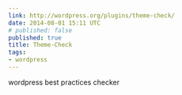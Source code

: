 ```yaml
---
link: http://wordpress.org/plugins/theme-check/
date: 2014-08-01 15:11 UTC
# published: false
published: true
title: Theme-Check
tags:
- wordpress
---
```


wordpress best practices checker
